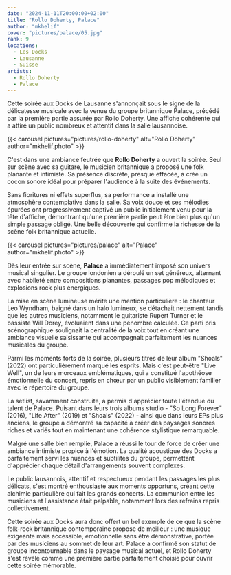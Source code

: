 ```yaml
---
date: "2024-11-11T20:00:00+02:00"
title: "Rollo Doherty, Palace"
author: "mkhelif"
cover: "pictures/palace/05.jpg"
rank: 9
locations:
  - Les Docks
  - Lausanne
  - Suisse
artists:
  - Rollo Doherty
  - Palace
---
```


Cette soirée aux Docks de Lausanne s'annonçait sous le signe de la délicatesse musicale avec la venue du groupe
britannique Palace, précédé par la première partie assurée par Rollo Doherty. Une affiche cohérente qui a attiré un
public nombreux et attentif dans la salle lausannoise.


{{< carousel pictures="pictures/rollo-doherty" alt="Rollo Doherty" author="mkhelif.photo" >}}

C'est dans une ambiance feutrée que **Rollo Doherty** a ouvert la soirée. Seul sur scène avec sa guitare, le musicien
britannique a proposé une folk planante et intimiste. Sa présence discrète, presque effacée, a créé un cocon sonore
idéal pour préparer l'audience à la suite des événements.

Sans fioritures ni effets superflus, sa performance a installé une atmosphère contemplative dans la salle. Sa voix douce
et ses mélodies épurées ont progressivement captivé un public initialement venu pour la tête d'affiche, démontrant
qu'une première partie peut être bien plus qu'un simple passage obligé. Une belle découverte qui confirme la richesse de
la scène folk britannique actuelle.


{{< carousel pictures="pictures/palace" alt="Palace" author="mkhelif.photo" >}}

Dès leur entrée sur scène, **Palace** a immédiatement imposé son univers musical singulier. Le groupe londonien a
déroulé un set généreux, alternant avec habileté entre compositions planantes, passages pop mélodiques et explosions
rock plus énergiques.

La mise en scène lumineuse mérite une mention particulière : le chanteur Leo Wyndham, baigné dans un halo lumineux, se
détachait nettement tandis que les autres musiciens, notamment le guitariste Rupert Turner et le bassiste Will Dorey,
évoluaient dans une pénombre calculée. Ce parti pris scénographique soulignait la centralité de la voix tout en créant
une ambiance visuelle saisissante qui accompagnait parfaitement les nuances musicales du groupe.

Parmi les moments forts de la soirée, plusieurs titres de leur album "Shoals" (2022) ont particulièrement marqué les
esprits. Mais c'est peut-être "Live Well", un de leurs morceaux emblématiques, qui a constitué l'apothéose émotionnelle
du concert, repris en chœur par un public visiblement familier avec le répertoire du groupe.

La setlist, savamment construite, a permis d'apprécier toute l'étendue du talent de Palace. Puisant dans leurs trois
albums studio - "So Long Forever" (2016), "Life After" (2019) et "Shoals" (2022) - ainsi que dans leurs EPs plus
anciens, le groupe a démontré sa capacité à créer des paysages sonores riches et variés tout en maintenant une cohérence
stylistique remarquable.

Malgré une salle bien remplie, Palace a réussi le tour de force de créer une ambiance intimiste propice à l'émotion. La
qualité acoustique des Docks a parfaitement servi les nuances et subtilités du groupe, permettant d'apprécier chaque
détail d'arrangements souvent complexes.

Le public lausannois, attentif et respectueux pendant les passages les plus délicats, s'est montré enthousiaste aux
moments opportuns, créant cette alchimie particulière qui fait les grands concerts. La communion entre les musiciens et
l'assistance était palpable, notamment lors des refrains repris collectivement.

Cette soirée aux Docks aura donc offert un bel exemple de ce que la scène folk-rock britannique contemporaine propose de
meilleur : une musique exigeante mais accessible, émotionnelle sans être démonstrative, portée par des musiciens au
sommet de leur art. Palace a confirmé son statut de groupe incontournable dans le paysage musical actuel, et Rollo
Doherty s'est révélé comme une première partie parfaitement choisie pour ouvrir cette soirée mémorable.

